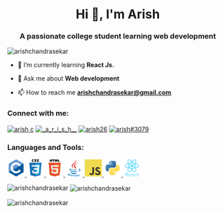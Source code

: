 <h1 align="center">Hi 👋, I'm Arish</h1>
<h3 align="center">A passionate college student learning web development</h3>

<p align="left"> <img src="https://komarev.com/ghpvc/?username=arishchandrasekar&label=Profile%20views&color=0e75b6&style=flat" alt="arishchandrasekar" /> </p>

- 🌱 I’m currently learning **React Js.**

- 💬 Ask me about **Web development**

- 📫 How to reach me **arishchandrasekar@gmail.com**

<h3 align="left">Connect with me:</h3>
<p align="left">
<a href="https://linkedin.com/in/arish c" target="blank"><img align="center" src="https://raw.githubusercontent.com/rahuldkjain/github-profile-readme-generator/master/src/images/icons/Social/linked-in-alt.svg" alt="arish c" height="30" width="40" /></a>
<a href="https://instagram.com/_a_r_i_s_h__" target="blank"><img align="center" src="https://raw.githubusercontent.com/rahuldkjain/github-profile-readme-generator/master/src/images/icons/Social/instagram.svg" alt="_a_r_i_s_h__" height="30" width="40" /></a>
<a href="https://www.leetcode.com/arish26" target="blank"><img align="center" src="https://raw.githubusercontent.com/rahuldkjain/github-profile-readme-generator/master/src/images/icons/Social/leet-code.svg" alt="arish26" height="30" width="40" /></a>
<a href="https://discord.gg/arish#3079" target="blank"><img align="center" src="https://raw.githubusercontent.com/rahuldkjain/github-profile-readme-generator/master/src/images/icons/Social/discord.svg" alt="arish#3079" height="30" width="40" /></a>
</p>

<h3 align="left">Languages and Tools:</h3>
<p align="left"> <a href="https://www.cprogramming.com/" target="_blank" rel="noreferrer"> <img src="https://raw.githubusercontent.com/devicons/devicon/master/icons/c/c-original.svg" alt="c" width="40" height="40"/> </a> <a href="https://www.w3schools.com/css/" target="_blank" rel="noreferrer"> <img src="https://raw.githubusercontent.com/devicons/devicon/master/icons/css3/css3-original-wordmark.svg" alt="css3" width="40" height="40"/> </a> <a href="https://www.w3.org/html/" target="_blank" rel="noreferrer"> <img src="https://raw.githubusercontent.com/devicons/devicon/master/icons/html5/html5-original-wordmark.svg" alt="html5" width="40" height="40"/> </a> <a href="https://www.java.com" target="_blank" rel="noreferrer"> <img src="https://raw.githubusercontent.com/devicons/devicon/master/icons/java/java-original.svg" alt="java" width="40" height="40"/> </a> <a href="https://developer.mozilla.org/en-US/docs/Web/JavaScript" target="_blank" rel="noreferrer"> <img src="https://raw.githubusercontent.com/devicons/devicon/master/icons/javascript/javascript-original.svg" alt="javascript" width="40" height="40"/> </a> <a href="https://www.python.org" target="_blank" rel="noreferrer"> <img src="https://raw.githubusercontent.com/devicons/devicon/master/icons/python/python-original.svg" alt="python" width="40" height="40"/> </a> <a href="https://reactjs.org/" target="_blank" rel="noreferrer"> <img src="https://raw.githubusercontent.com/devicons/devicon/master/icons/react/react-original-wordmark.svg" alt="react" width="40" height="40"/> </a> </p>

<p><img align="left" src="https://github-readme-stats.vercel.app/api/top-langs?username=arishchandrasekar&show_icons=true&locale=en&layout=compact" alt="arishchandrasekar" /></p>

<p>&nbsp;<img align="center" src="https://github-readme-stats.vercel.app/api?username=arishchandrasekar&show_icons=true&locale=en" alt="arishchandrasekar" /></p>

<p><img align="center" src="https://github-readme-streak-stats.herokuapp.com/?user=arishchandrasekar&" alt="arishchandrasekar" /></p>
